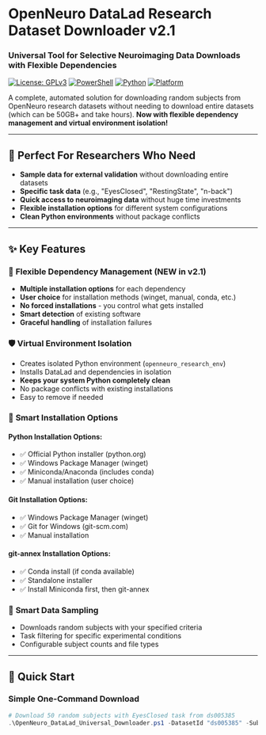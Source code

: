 # OpenNeuro DataLad Research Dataset Downloader v2.1
### Universal Tool for Selective Neuroimaging Data Downloads with Flexible Dependencies

[![License: GPLv3](https://img.shields.io/badge/License-GPLv3-yellow.svg)](https://opensource.org/license/gpl-3-0)
[![PowerShell](https://img.shields.io/badge/PowerShell-5.1%2B-blue.svg)](https://docs.microsoft.com/en-us/powershell/)
[![Python](https://img.shields.io/badge/Python-3.8%2B-green.svg)](https://www.python.org/)
[![Platform](https://img.shields.io/badge/Platform-Windows%2010%2F11-lightgrey.svg)](https://www.microsoft.com/windows)

A complete, automated solution for downloading random subjects from OpenNeuro research datasets without needing to download entire datasets (which can be 50GB+ and take hours). **Now with flexible dependency management and virtual environment isolation!**

---

## 🎯 Perfect For Researchers Who Need

- **Sample data for external validation** without downloading entire datasets
- **Specific task data** (e.g., "EyesClosed", "RestingState", "n-back")
- **Quick access to neuroimaging data** without huge time investments
- **Flexible installation options** for different system configurations
- **Clean Python environments** without package conflicts

---

## ✨ Key Features

### 🔀 **Flexible Dependency Management (NEW in v2.1)**
- **Multiple installation options** for each dependency
- **User choice** for installation methods (winget, manual, conda, etc.)
- **No forced installations** - you control what gets installed
- **Smart detection** of existing software
- **Graceful handling** of installation failures

### 🛡️ **Virtual Environment Isolation**
- Creates isolated Python environment (`openneuro_research_env`)
- Installs DataLad and dependencies in isolation
- **Keeps your system Python completely clean**
- No package conflicts with existing installations
- Easy to remove if needed

### 🤖 **Smart Installation Options**

#### Python Installation Options:
- ✅ Official Python installer (python.org)
- ✅ Windows Package Manager (winget)
- ✅ Miniconda/Anaconda (includes conda)
- ✅ Manual installation (user choice)

#### Git Installation Options:
- ✅ Windows Package Manager (winget)
- ✅ Git for Windows (git-scm.com)
- ✅ Manual installation

#### git-annex Installation Options:
- ✅ Conda install (if conda available)
- ✅ Standalone installer
- ✅ Install Miniconda first, then git-annex

### 🎲 **Smart Data Sampling**
- Downloads random subjects with your specified criteria
- Task filtering for specific experimental conditions
- Configurable subject counts and file types

---

## 🚀 Quick Start

### Simple One-Command Download
```powershell
# Download 50 random subjects with EyesClosed task from ds005385
.\OpenNeuro_DataLad_Universal_Downloader.ps1 -DatasetId "ds005385" -SubjectCount 50 -TaskFilter "EyesClosed"
